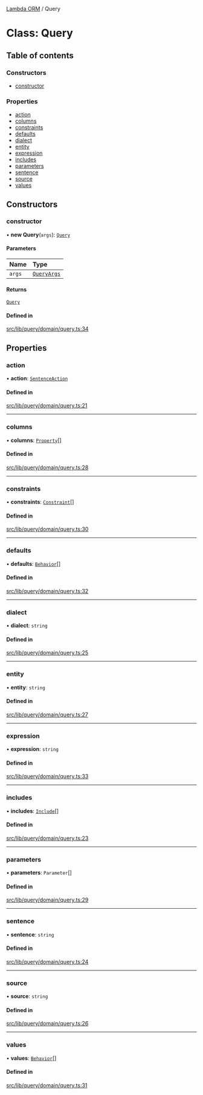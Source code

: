[Lambda ORM](../README.md) / Query

# Class: Query

## Table of contents

### Constructors

- [constructor](Query.md#constructor)

### Properties

- [action](Query.md#action)
- [columns](Query.md#columns)
- [constraints](Query.md#constraints)
- [defaults](Query.md#defaults)
- [dialect](Query.md#dialect)
- [entity](Query.md#entity)
- [expression](Query.md#expression)
- [includes](Query.md#includes)
- [parameters](Query.md#parameters)
- [sentence](Query.md#sentence)
- [source](Query.md#source)
- [values](Query.md#values)

## Constructors

### constructor

• **new Query**(`args`): [`Query`](Query.md)

#### Parameters

| Name | Type |
| :------ | :------ |
| `args` | [`QueryArgs`](../interfaces/QueryArgs.md) |

#### Returns

[`Query`](Query.md)

#### Defined in

[src/lib/query/domain/query.ts:34](https://github.com/FlavioLionelRita/lambdaorm/blob/c9705c45/src/lib/query/domain/query.ts#L34)

## Properties

### action

• **action**: [`SentenceAction`](../enums/SentenceAction.md)

#### Defined in

[src/lib/query/domain/query.ts:21](https://github.com/FlavioLionelRita/lambdaorm/blob/c9705c45/src/lib/query/domain/query.ts#L21)

___

### columns

• **columns**: [`Property`](../interfaces/Property.md)[]

#### Defined in

[src/lib/query/domain/query.ts:28](https://github.com/FlavioLionelRita/lambdaorm/blob/c9705c45/src/lib/query/domain/query.ts#L28)

___

### constraints

• **constraints**: [`Constraint`](../interfaces/Constraint.md)[]

#### Defined in

[src/lib/query/domain/query.ts:30](https://github.com/FlavioLionelRita/lambdaorm/blob/c9705c45/src/lib/query/domain/query.ts#L30)

___

### defaults

• **defaults**: [`Behavior`](../interfaces/Behavior.md)[]

#### Defined in

[src/lib/query/domain/query.ts:32](https://github.com/FlavioLionelRita/lambdaorm/blob/c9705c45/src/lib/query/domain/query.ts#L32)

___

### dialect

• **dialect**: `string`

#### Defined in

[src/lib/query/domain/query.ts:25](https://github.com/FlavioLionelRita/lambdaorm/blob/c9705c45/src/lib/query/domain/query.ts#L25)

___

### entity

• **entity**: `string`

#### Defined in

[src/lib/query/domain/query.ts:27](https://github.com/FlavioLionelRita/lambdaorm/blob/c9705c45/src/lib/query/domain/query.ts#L27)

___

### expression

• **expression**: `string`

#### Defined in

[src/lib/query/domain/query.ts:33](https://github.com/FlavioLionelRita/lambdaorm/blob/c9705c45/src/lib/query/domain/query.ts#L33)

___

### includes

• **includes**: [`Include`](Include.md)[]

#### Defined in

[src/lib/query/domain/query.ts:23](https://github.com/FlavioLionelRita/lambdaorm/blob/c9705c45/src/lib/query/domain/query.ts#L23)

___

### parameters

• **parameters**: `Parameter`[]

#### Defined in

[src/lib/query/domain/query.ts:29](https://github.com/FlavioLionelRita/lambdaorm/blob/c9705c45/src/lib/query/domain/query.ts#L29)

___

### sentence

• **sentence**: `string`

#### Defined in

[src/lib/query/domain/query.ts:24](https://github.com/FlavioLionelRita/lambdaorm/blob/c9705c45/src/lib/query/domain/query.ts#L24)

___

### source

• **source**: `string`

#### Defined in

[src/lib/query/domain/query.ts:26](https://github.com/FlavioLionelRita/lambdaorm/blob/c9705c45/src/lib/query/domain/query.ts#L26)

___

### values

• **values**: [`Behavior`](../interfaces/Behavior.md)[]

#### Defined in

[src/lib/query/domain/query.ts:31](https://github.com/FlavioLionelRita/lambdaorm/blob/c9705c45/src/lib/query/domain/query.ts#L31)
